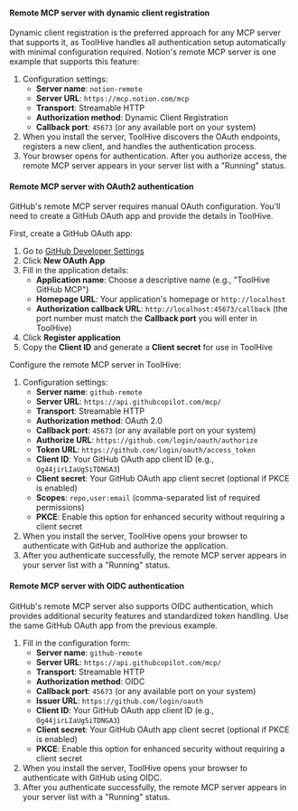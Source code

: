 #### Remote MCP server with dynamic client registration

Dynamic client registration is the preferred approach for any MCP server that
supports it, as ToolHive handles all authentication setup automatically with
minimal configuration required. Notion's remote MCP server is one example that
supports this feature:

1. Configuration settings:
   - **Server name**: `notion-remote`
   - **Server URL**: `https://mcp.notion.com/mcp`
   - **Transport**: Streamable HTTP
   - **Authorization method**: Dynamic Client Registration
   - **Callback port**: `45673` (or any available port on your system)
1. When you install the server, ToolHive discovers the OAuth endpoints,
   registers a new client, and handles the authentication process.
1. Your browser opens for authentication. After you authorize access, the remote
   MCP server appears in your server list with a "Running" status.

#### Remote MCP server with OAuth2 authentication

GitHub's remote MCP server requires manual OAuth configuration. You'll need to
create a GitHub OAuth app and provide the details in ToolHive.

First, create a GitHub OAuth app:

1. Go to [GitHub Developer Settings](https://github.com/settings/developers)
1. Click **New OAuth App**
1. Fill in the application details:
   - **Application name**: Choose a descriptive name (e.g., "ToolHive GitHub
     MCP")
   - **Homepage URL**: Your application's homepage or `http://localhost`
   - **Authorization callback URL**: `http://localhost:45673/callback` (the port
     number must match the **Callback port** you will enter in ToolHive)
1. Click **Register application**
1. Copy the **Client ID** and generate a **Client secret** for use in ToolHive

Configure the remote MCP server in ToolHive:

1. Configuration settings:
   - **Server name**: `github-remote`
   - **Server URL**: `https://api.githubcopilot.com/mcp/`
   - **Transport**: Streamable HTTP
   - **Authorization method**: OAuth 2.0
   - **Callback port**: `45673` (or any available port on your system)
   - **Authorize URL**: `https://github.com/login/oauth/authorize`
   - **Token URL**: `https://github.com/login/oauth/access_token`
   - **Client ID**: Your GitHub OAuth app client ID (e.g.,
     `Og44jirLIaUgSiTDNGA3`)
   - **Client secret**: Your GitHub OAuth app client secret (optional if PKCE is
     enabled)
   - **Scopes**: `repo,user:email` (comma-separated list of required
     permissions)
   - **PKCE**: Enable this option for enhanced security without requiring a
     client secret
1. When you install the server, ToolHive opens your browser to authenticate with
   GitHub and authorize the application.
1. After you authenticate successfully, the remote MCP server appears in your
   server list with a "Running" status.

#### Remote MCP server with OIDC authentication

GitHub's remote MCP server also supports OIDC authentication, which provides
additional security features and standardized token handling. Use the same
GitHub OAuth app from the previous example.

1. Fill in the configuration form:
   - **Server name**: `github-remote`
   - **Server URL**: `https://api.githubcopilot.com/mcp/`
   - **Transport**: Streamable HTTP
   - **Authorization method**: OIDC
   - **Callback port**: `45673` (or any available port on your system)
   - **Issuer URL**: `https://github.com/login/oauth`
   - **Client ID**: Your GitHub OAuth app client ID (e.g.,
     `Og44jirLIaUgSiTDNGA3`)
   - **Client secret**: Your GitHub OAuth app client secret (optional if PKCE is
     enabled)
   - **PKCE**: Enable this option for enhanced security without requiring a
     client secret
1. When you install the server, ToolHive opens your browser to authenticate with
   GitHub using OIDC.
1. After you authenticate successfully, the remote MCP server appears in your
   server list with a "Running" status.
